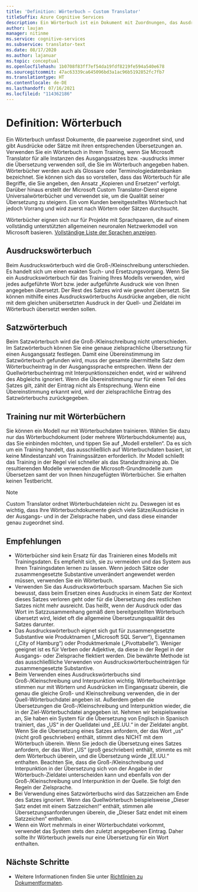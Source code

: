 ```yaml
---
title: 'Definition: Wörterbuch – Custom Translator'
titleSuffix: Azure Cognitive Services
description: Ein Wörterbuch ist ein Dokument mit Zuordnungen, das Ausdrücke oder Sätze – samt Übersetzung – enthält, die Microsoft Translator immer identisch übersetzen soll. Wörterbücher werden auch als Glossare oder Terminologiedatenbanken bezeichnet.
author: laujan
manager: nitinme
ms.service: cognitive-services
ms.subservice: translator-text
ms.date: 08/17/2020
ms.author: lajanuar
ms.topic: conceptual
ms.openlocfilehash: 1b0708f83ff7ef54da19fdf8219fe594a540e678
ms.sourcegitcommit: 47ac63339ca645096bd3a1ac96b5192852fc7fb7
ms.translationtype: HT
ms.contentlocale: de-DE
ms.lasthandoff: 07/16/2021
ms.locfileid: "114362186"
---
```

# <a name="what-is-a-dictionary"></a>Definition: Wörterbuch

Ein Wörterbuch umfasst Dokumente, die paarweise zugeordnet sind, und gibt Ausdrücke oder Sätze mit ihren entsprechenden Übersetzungen an. Verwenden Sie ein Wörterbuch in Ihrem Training, wenn Sie Microsoft Translator für alle Instanzen des Ausgangssatzes bzw. -ausdrucks immer die Übersetzung verwenden soll, die Sie im Wörterbuch angegeben haben. Wörterbücher werden auch als Glossare oder Terminologiedatenbanken bezeichnet. Sie können sich das so vorstellen, dass das Wörterbuch für alle Begriffe, die Sie angeben, den Ansatz „Kopieren und Ersetzen“ verfolgt. Darüber hinaus erstellt der Microsoft Custom Translator-Dienst eigene Universalwörterbücher und verwendet sie, um die Qualität seiner Übersetzung zu steigern. Ein vom Kunden bereitgestelltes Wörterbuch hat jedoch Vorrang und wird zuerst nach Wörtern oder Sätzen durchsucht.

Wörterbücher eignen sich nur für Projekte mit Sprachpaaren, die auf einem vollständig unterstützten allgemeinen neuronalen Netzwerkmodell von Microsoft basieren. [Vollständige Liste der Sprachen anzeigen](../language-support.md).

## <a name="phrase-dictionary"></a>Ausdruckswörterbuch
Beim Ausdruckswörterbuch wird die Groß-/Kleinschreibung unterschieden. Es handelt sich um einen exakten Such- und Ersetzungsvorgang. Wenn Sie ein Ausdruckswörterbuch für das Training Ihres Modells verwenden, wird jedes aufgeführte Wort bzw. jeder aufgeführte Ausdruck wie von Ihnen angegeben übersetzt. Der Rest des Satzes wird wie gewohnt übersetzt. Sie können mithilfe eines Ausdruckswörterbuchs Ausdrücke angeben, die nicht mit dem gleichen unübersetzten Ausdruck in der Quell- und Zieldatei im Wörterbuch übersetzt werden sollen.

## <a name="sentence-dictionary"></a>Satzwörterbuch
Beim Satzwörterbuch wird die Groß-/Kleinschreibung nicht unterschieden. Im Satzwörterbuch können Sie eine genaue zielsprachliche Übersetzung für einen Ausgangssatz festlegen. Damit eine Übereinstimmung im Satzwörterbuch gefunden wird, muss der gesamte übermittelte Satz dem Wörterbucheintrag in der Ausgangssprache entsprechen. Wenn der Quellwörterbucheintrag mit Interpunktionszeichen endet, wird er während des Abgleichs ignoriert. Wenn die Übereinstimmung nur für einen Teil des Satzes gilt, zählt der Eintrag nicht als Entsprechung.  Wenn eine Übereinstimmung erkannt wird, wird der zielsprachliche Eintrag des Satzwörterbuchs zurückgegeben.

## <a name="dictionary-only-trainings"></a>Training nur mit Wörterbüchern
Sie können ein Modell nur mit Wörterbuchdaten trainieren. Wählen Sie dazu nur das Wörterbuchdokument (oder mehrere Wörterbuchdokumente) aus, das Sie einbinden möchten, und tippen Sie auf „Modell erstellen“. Da es sich um ein Training handelt, das ausschließlich auf Wörterbuchdaten basiert, ist keine Mindestanzahl von Trainingssätzen erforderlich. Ihr Modell schließt das Training in der Regel viel schneller als das Standardtraining ab.  Die resultierenden Modelle verwenden die Microsoft-Grundmodelle zum Übersetzen samt der von Ihnen hinzugefügten Wörterbücher.  Sie erhalten keinen Testbericht.

>[!Note]
>Custom Translator ordnet Wörterbuchdateien nicht zu. Deswegen ist es wichtig, dass Ihre Wörterbuchdokumente gleich viele Sätze/Ausdrücke in der Ausgangs- und in der Zielsprache haben, und dass diese einander genau zugeordnet sind.

## <a name="recommendations"></a>Empfehlungen

- Wörterbücher sind kein Ersatz für das Trainieren eines Modells mit Trainingsdaten. Es empfiehlt sich, sie zu vermeiden und das System aus Ihren Trainingsdaten lernen zu lassen. Wenn jedoch Sätze oder zusammengesetzte Substantive unverändert angewendet werden müssen, verwenden Sie ein Wörterbuch.
- Verwenden Sie das Ausdruckswörterbuch sparsam. Machen Sie sich bewusst, dass beim Ersetzen eines Ausdrucks in einem Satz der Kontext dieses Satzes verloren geht oder für die Übersetzung des restlichen Satzes nicht mehr ausreicht. Das heißt, wenn der Ausdruck oder das Wort im Satzzusammenhang gemäß dem bereitgestellten Wörterbuch übersetzt wird, leidet oft die allgemeine Übersetzungsqualität des Satzes darunter.
- Das Ausdruckswörterbuch eignet sich gut für zusammengesetzte Substantive wie Produktnamen („Microsoft SQL Server“), Eigennamen („City of Hamburg“) oder Produktmerkmale („Pivottabelle“). Weniger geeignet ist es für Verben oder Adjektive, da diese in der Regel in der Ausgangs- oder Zielsprache flektiert werden. Die bewährte Methode ist das ausschließliche Verwenden von Ausdruckswörterbucheinträgen für zusammengesetzte Substantive.
- Beim Verwenden eines Ausdruckswörterbuchs sind Groß-/Kleinschreibung und Interpunktion wichtig. Wörterbucheinträge stimmen nur mit Wörtern und Ausdrücken im Eingangssatz überein, die genau die gleiche Groß- und Kleinschreibung verwenden, die in der Quell-Wörterbuchdatei angeben ist. Außerdem geben die Übersetzungen die Groß-/Kleinschreibung und Interpunktion wieder, die in der Ziel-Wörterbuchdatei angegeben ist. Nehmen wir beispielsweise an, Sie haben ein System für die Übersetzung von Englisch in Spanisch trainiert, das „US“ in der Quelldatei und „EE.UU.“ in der Zieldatei angibt. Wenn Sie die Übersetzung eines Satzes anfordern, der das Wort „us“ (nicht groß geschrieben) enthält, stimmt dies NICHT mit dem Wörterbuch überein. Wenn Sie jedoch die Übersetzung eines Satzes anfordern, der das Wort „US“ (groß geschrieben) enthält, stimmte es mit dem Wörterbuch überein, und die Übersetzung würde „EE.UU.“ enthalten. Beachten Sie, dass die Groß-/Kleinschreibung und Interpunktion in der Übersetzung sich von der Angabe in der Wörterbuch-Zieldatei unterscheiden kann und ebenfalls von der Groß-/Kleinschreibung und Interpunktion in der Quelle. Sie folgt den Regeln der Zielsprache.
- Bei Verwendung eines Satzwörterbuchs wird das Satzzeichen am Ende des Satzes ignoriert. Wenn das Quellwörterbuch beispielsweise „Dieser Satz endet mit einem Satzzeichen!“ enthält, stimmen alle Übersetzungsanforderungen überein, die „Dieser Satz endet mit einem Satzzeichen“ enthalten.
- Wenn ein Wort mehrmals in einer Wörterbuchdatei vorkommt, verwendet das System stets den zuletzt angegebenen Eintrag. Daher sollte Ihr Wörterbuch jeweils nur eine Übersetzung für ein Wort enthalten.

## <a name="next-steps"></a>Nächste Schritte

- Weitere Informationen finden Sie unter [Richtlinien zu Dokumentformaten](document-formats-naming-convention.md).
